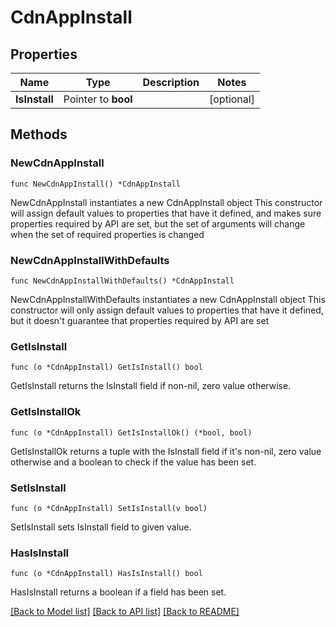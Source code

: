# CdnAppInstall

## Properties

Name | Type | Description | Notes
------------ | ------------- | ------------- | -------------
**IsInstall** | Pointer to **bool** |  | [optional] 

## Methods

### NewCdnAppInstall

`func NewCdnAppInstall() *CdnAppInstall`

NewCdnAppInstall instantiates a new CdnAppInstall object
This constructor will assign default values to properties that have it defined,
and makes sure properties required by API are set, but the set of arguments
will change when the set of required properties is changed

### NewCdnAppInstallWithDefaults

`func NewCdnAppInstallWithDefaults() *CdnAppInstall`

NewCdnAppInstallWithDefaults instantiates a new CdnAppInstall object
This constructor will only assign default values to properties that have it defined,
but it doesn't guarantee that properties required by API are set

### GetIsInstall

`func (o *CdnAppInstall) GetIsInstall() bool`

GetIsInstall returns the IsInstall field if non-nil, zero value otherwise.

### GetIsInstallOk

`func (o *CdnAppInstall) GetIsInstallOk() (*bool, bool)`

GetIsInstallOk returns a tuple with the IsInstall field if it's non-nil, zero value otherwise
and a boolean to check if the value has been set.

### SetIsInstall

`func (o *CdnAppInstall) SetIsInstall(v bool)`

SetIsInstall sets IsInstall field to given value.

### HasIsInstall

`func (o *CdnAppInstall) HasIsInstall() bool`

HasIsInstall returns a boolean if a field has been set.


[[Back to Model list]](HOW-TO.md#documentation-for-models) [[Back to API list]](HOW-TO.md#documentation-for-api-endpoints) [[Back to README]](HOW-TO.md)


